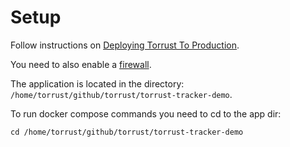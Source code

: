 # Setup

Follow instructions on [Deploying Torrust To Production](https://torrust.com/blog/deploying-torrust-to-production).

You need to also enable a [firewall](./firewall-requirements.md).

The application is located in the directory: `/home/torrust/github/torrust/torrust-tracker-demo`.

To run docker compose commands you need to cd to the app dir:

```console
cd /home/torrust/github/torrust/torrust-tracker-demo
```

